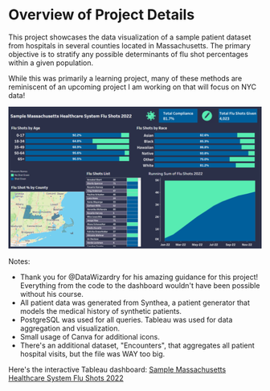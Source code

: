 # Overview of Project Details
This project showcases the data visualization of a sample patient dataset from hospitals in several counties located in Massachusetts. The primary objective is to stratify any possible determinants of flu shot percentages within a given population.

While this was primarily a learning project, many of these methods are reminiscent of an upcoming project I am working on that will focus on NYC data! 

![image_alt](https://github.com/frawnda/Flu-Shot-Dashboard-SQL-Tableau/blob/c9fb591d767f6f5e0f26af48a970d8341551688a/flu_shot_dashboard_img.png)

Notes:
- Thank you for @DataWizardry for his amazing guidance for this project! Everything from the code to the dashboard wouldn't have been possible without his course.
- All patient data was generated from Synthea, a patient generator that models the medical history of synthetic patients.
- PostgreSQL was used for all queries. Tableau was used for data aggregation and visualization.
- Small usage of Canva for additional icons.
- There's an additional dataset, "Encounters", that aggregates all patient hospital visits, but the file was WAY too big.

Here's the interactive Tableau dashboard: <a href="https://public.tableau.com/views/SampleMassachusettsHealthcareSystemFluShots2022/FinalDashboard?:language=en-US&:sid=&:redirect=auth&:display_count=n&:origin=viz_share_link">Sample Massachusetts Healthcare System Flu Shots 2022</a>
